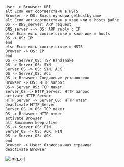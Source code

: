 ```plantuml
User -> Browser: URI 
alt Если нет соответствия в HSTS
Browser -> OS: Вызов функции gethostbyname
alt Если нет соответствия в кэше или в hosts файле
OS -> DNS_server: ARP request
DNS_server --> OS: ARP reply с IP 
else Если есть соответствие в кэше или в hosts
OS -> OS: IP
end
else Если есть соответствие в HSTS
Browser -> OS: IP 
end
OS -> Server_OS: TSP Handshake
OS -> Server_OS: SYN
Server_OS -> OS: SYN, ACK
OS -> Server_OS: ACL
OS -> Browser: Соединение установлено
Browser -> OS: HTTP запрос
OS-> Server_OS: TCP пакет
Server_OS -> HTTP_Server: HTTP запрос
activate HTTP_Server
HTTP_Server -> Server_OS: HTTP ответ
deactivate HTTP_Server
Server_OS -> OS: TCP пакет
OS -> Browser: HTTP ответ
activate Browser
alt Выключен keep-alive
OS -> Server_OS: FIN
Server_OS -> OS: ACK, FIN
OS -> Server_OS: ACK
end
Browser -> User: Отрисованная страница
deactivate Browser
```

![img_alt](https://www.websequencediagrams.com/cgi-bin/cdraw?lz=VXNlciAtPiBCcm93c2VyOiBVUkkgCmFsdCDQldGB0LvQuCDQvdC10YIg0YHQvtC-0YLQstC10YLRgQAFBbjRjyDQsiBIU1RTCgA8ByAtPiBPUzog0JLRi9C30L7QsiDRhNGD0L3QutGG0LjQuCBnZXRob3N0YnluYW1lADsx0LrRjdGI0LUg0LgAgRkGsiBob3N0cyDRhNCw0LnQu9C1Ck9TIC0-IEROU19zZXJ2ZXI6IEFSUCByZXF1ZXN0CgAOCiAtAIEmBwAZBnBseSDRgSBJUCAKZWxzZQCBeAu10YHRgtGMAIFuF9C1AH0cAIEHB09TOiBJUAplbmQAKTQAgk4UAIEjBW5kAIFnB1MAgWUFX09TOiBUU1AgSGFuZHNoYWtlAA0SU1lOCgAlCQCDJwhTWU4sIEFDSwA8EkFDTACCSgcAhBwJ0KHQvtC10LTQuNC90LXQvQCBfgXRgwCEEAWw0L3QvtCy0LsAFAW-AIQHEEhUVFAg0LfQsNC_0YDQvtGBCk9TAIEvD0NQINC_0LDQutC10YIAgRwOSFRUUF8AgWQGADcUYWN0aXZhdGUAHAwKACkLAIIZDwCBBgYAhUsJCmRlACwVAIIbEQCBEw8Agg4PAEYQAIEMCQCGXQcAhlgGktGL0LrQu9GO0YfQtdC9IGtlZXAtYWxpdgCDHhNGSQCDHhNBQ0ssABUFAIMeE0sAhGIFAIcGC1UAgzEGntGC0YDQuACHRgWyAIMlBb3QsNGPIACFWQWAAIM2BbjRhtCwAIF-DACBLggK&s=modern-blue)